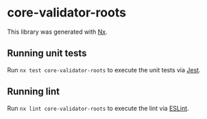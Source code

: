 # core-validator-roots

This library was generated with [Nx](https://nx.dev).

## Running unit tests

Run `nx test core-validator-roots` to execute the unit tests via [Jest](https://jestjs.io).

## Running lint

Run `nx lint core-validator-roots` to execute the lint via [ESLint](https://eslint.org/).
